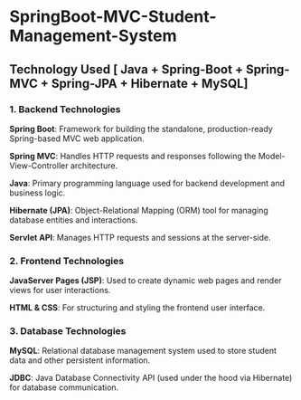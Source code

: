 # SpringBoot-MVC-Student-Management-System

## Technology Used [ Java + Spring-Boot + Spring-MVC + Spring-JPA + Hibernate + MySQL]
### 1. Backend Technologies
      
**Spring Boot**: Framework for building the standalone, production-ready Spring-based MVC web application.
      
**Spring MVC**: Handles HTTP requests and responses following the Model-View-Controller architecture.

**Java**: Primary programming language used for backend development and business logic.

**Hibernate (JPA)**: Object-Relational Mapping (ORM) tool for managing database entities and interactions.

**Servlet API**: Manages HTTP requests and sessions at the server-side.

### 2. Frontend Technologies
**JavaServer Pages (JSP)**: Used to create dynamic web pages and render views for user interactions.

**HTML & CSS**: For structuring and styling the frontend user interface.

### 3. Database Technologies
**MySQL**: Relational database management system used to store student data and other persistent information.

**JDBC**: Java Database Connectivity API (used under the hood via Hibernate) for database communication.


